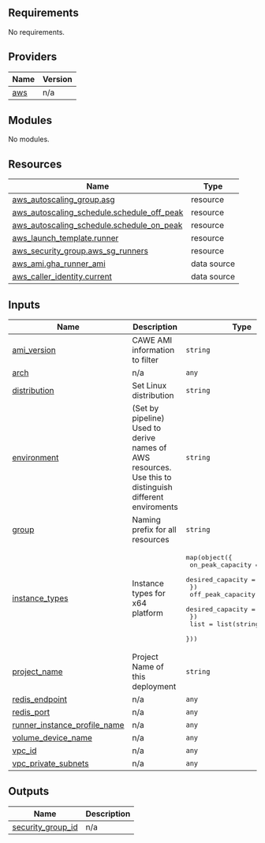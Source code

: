 <!-- BEGIN_TF_DOCS -->
## Requirements

No requirements.

## Providers

| Name | Version |
|------|---------|
| <a name="provider_aws"></a> [aws](#provider\_aws) | n/a |

## Modules

No modules.

## Resources

| Name | Type |
|------|------|
| [aws_autoscaling_group.asg](https://registry.terraform.io/providers/hashicorp/aws/latest/docs/resources/autoscaling_group) | resource |
| [aws_autoscaling_schedule.schedule_off_peak](https://registry.terraform.io/providers/hashicorp/aws/latest/docs/resources/autoscaling_schedule) | resource |
| [aws_autoscaling_schedule.schedule_on_peak](https://registry.terraform.io/providers/hashicorp/aws/latest/docs/resources/autoscaling_schedule) | resource |
| [aws_launch_template.runner](https://registry.terraform.io/providers/hashicorp/aws/latest/docs/resources/launch_template) | resource |
| [aws_security_group.aws_sg_runners](https://registry.terraform.io/providers/hashicorp/aws/latest/docs/resources/security_group) | resource |
| [aws_ami.gha_runner_ami](https://registry.terraform.io/providers/hashicorp/aws/latest/docs/data-sources/ami) | data source |
| [aws_caller_identity.current](https://registry.terraform.io/providers/hashicorp/aws/latest/docs/data-sources/caller_identity) | data source |

## Inputs

| Name | Description | Type | Default | Required |
|------|-------------|------|---------|:--------:|
| <a name="input_ami_version"></a> [ami\_version](#input\_ami\_version) | CAWE AMI information to filter | `string` | n/a | yes |
| <a name="input_arch"></a> [arch](#input\_arch) | n/a | `any` | n/a | yes |
| <a name="input_distribution"></a> [distribution](#input\_distribution) | Set Linux distribution | `string` | n/a | yes |
| <a name="input_environment"></a> [environment](#input\_environment) | (Set by pipeline) Used to derive names of AWS resources. Use this to distinguish different enviroments | `string` | n/a | yes |
| <a name="input_group"></a> [group](#input\_group) | Naming prefix for all resources | `string` | n/a | yes |
| <a name="input_instance_types"></a> [instance\_types](#input\_instance\_types) | Instance types for x64 platform | <pre>map(object({<br>    on_peak_capacity = object({<br>      desired_capacity = number<br>    })<br>    off_peak_capacity = object({<br>      desired_capacity = number<br>    })<br>    list = list(string)<br>  }))</pre> | n/a | yes |
| <a name="input_project_name"></a> [project\_name](#input\_project\_name) | Project Name of this deployment | `string` | n/a | yes |
| <a name="input_redis_endpoint"></a> [redis\_endpoint](#input\_redis\_endpoint) | n/a | `any` | n/a | yes |
| <a name="input_redis_port"></a> [redis\_port](#input\_redis\_port) | n/a | `any` | n/a | yes |
| <a name="input_runner_instance_profile_name"></a> [runner\_instance\_profile\_name](#input\_runner\_instance\_profile\_name) | n/a | `any` | n/a | yes |
| <a name="input_volume_device_name"></a> [volume\_device\_name](#input\_volume\_device\_name) | n/a | `any` | n/a | yes |
| <a name="input_vpc_id"></a> [vpc\_id](#input\_vpc\_id) | n/a | `any` | n/a | yes |
| <a name="input_vpc_private_subnets"></a> [vpc\_private\_subnets](#input\_vpc\_private\_subnets) | n/a | `any` | n/a | yes |

## Outputs

| Name | Description |
|------|-------------|
| <a name="output_security_group_id"></a> [security\_group\_id](#output\_security\_group\_id) | n/a |
<!-- END_TF_DOCS -->